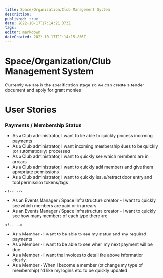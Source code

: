 ```yaml
---
title: Space/Organization/Club Management System
description: 
published: true
date: 2022-10-17T17:14:21.373Z
tags: 
editor: markdown
dateCreated: 2022-10-17T17:14:15.866Z
---
```


# Space/Organization/Club Management System

Currently we are in the specification stage so we can create a tender document and apply for grant monies

# User Stories

### Payments / Membership Status

-   As a Club administrator, I want to be able to quickly process incoming payments
-   As a Club administrator, I want incoming membership dues to be quickly (or automatically) processed
-   As a Club administrator, I want to quickly see which members are in arrears
-   As a Club administrator, I want to quickly add members and give them apropriate permissions
-   As a Club administrator, I want to quickly issue/retract door entry and tool permission tokens/tags

```{=html}
<!-- -->
```
-   As an Events Manager / Space Infrastructure creator - I want to quickly see which members are paid or in arrears
-   As an Events Manager / Space Infrastructure creator - I want to quickly see how many members of each type there are

```{=html}
<!-- -->
```
-   As a Member - I want to be able to see my status and any required payments
-   As a Member - I want to be able to see when my next payment will be due
-   As a Member - I want the invoices to detail the above information clearly.
-   As a Member - When I become a member (or change my type of membership) i'd like my logins etc. to be quickly updated
